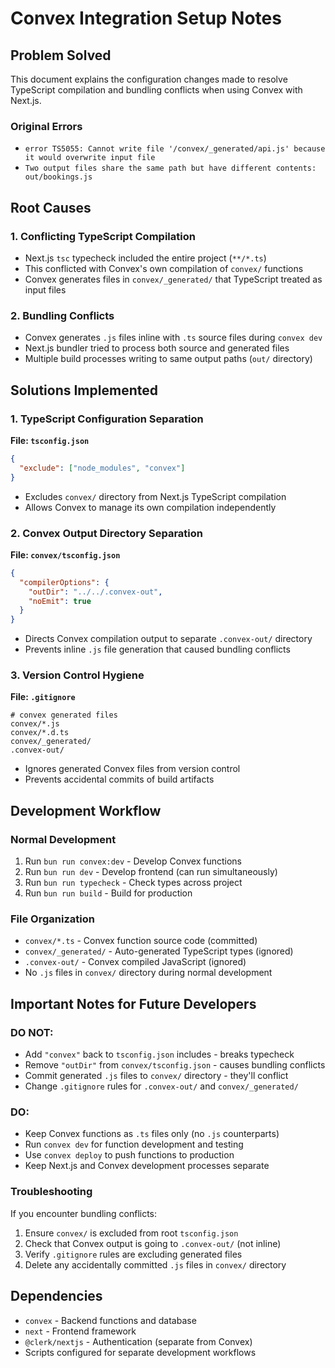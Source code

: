# Convex Integration Setup Notes

## Problem Solved

This document explains the configuration changes made to resolve TypeScript compilation and bundling conflicts when using Convex with Next.js.

### Original Errors
- `error TS5055: Cannot write file '/convex/_generated/api.js' because it would overwrite input file`
- `Two output files share the same path but have different contents: out/bookings.js`

## Root Causes

### 1. Conflicting TypeScript Compilation
- Next.js `tsc` typecheck included the entire project (`**/*.ts`)
- This conflicted with Convex's own compilation of `convex/` functions
- Convex generates files in `convex/_generated/` that TypeScript treated as input files

### 2. Bundling Conflicts
- Convex generates `.js` files inline with `.ts` source files during `convex dev`
- Next.js bundler tried to process both source and generated files
- Multiple build processes writing to same output paths (`out/` directory)

## Solutions Implemented

### 1. TypeScript Configuration Separation
**File: `tsconfig.json`**
```json
{
  "exclude": ["node_modules", "convex"]
}
```
- Excludes `convex/` directory from Next.js TypeScript compilation
- Allows Convex to manage its own compilation independently

### 2. Convex Output Directory Separation
**File: `convex/tsconfig.json`**
```json
{
  "compilerOptions": {
    "outDir": "../../.convex-out",
    "noEmit": true
  }
}
```
- Directs Convex compilation output to separate `.convex-out/` directory
- Prevents inline `.js` file generation that caused bundling conflicts

### 3. Version Control Hygiene
**File: `.gitignore`**
```
# convex generated files
convex/*.js
convex/*.d.ts
convex/_generated/
.convex-out/
```
- Ignores generated Convex files from version control
- Prevents accidental commits of build artifacts

## Development Workflow

### Normal Development
1. Run `bun run convex:dev` - Develop Convex functions
2. Run `bun run dev` - Develop frontend (can run simultaneously)
3. Run `bun run typecheck` - Check types across project
4. Run `bun run build` - Build for production

### File Organization
- `convex/*.ts` - Convex function source code (committed)
- `convex/_generated/` - Auto-generated TypeScript types (ignored)
- `.convex-out/` - Convex compiled JavaScript (ignored)
- No `.js` files in `convex/` directory during normal development

## Important Notes for Future Developers

### DO NOT:
- Add `"convex"` back to `tsconfig.json` includes - breaks typecheck
- Remove `"outDir"` from `convex/tsconfig.json` - causes bundling conflicts
- Commit generated `.js` files to `convex/` directory - they'll conflict
- Change `.gitignore` rules for `.convex-out/` and `convex/_generated/`

### DO:
- Keep Convex functions as `.ts` files only (no `.js` counterparts)
- Run `convex dev` for function development and testing
- Use `convex deploy` to push functions to production
- Keep Next.js and Convex development processes separate

### Troubleshooting
If you encounter bundling conflicts:
1. Ensure `convex/` is excluded from root `tsconfig.json`
2. Check that Convex output is going to `.convex-out/` (not inline)
3. Verify `.gitignore` rules are excluding generated files
4. Delete any accidentally committed `.js` files in `convex/` directory

## Dependencies
- `convex` - Backend functions and database
- `next` - Frontend framework
- `@clerk/nextjs` - Authentication (separate from Convex)
- Scripts configured for separate development workflows
